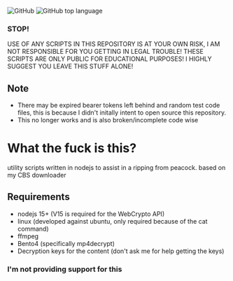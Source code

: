![GitHub](https://img.shields.io/github/license/Puyodead1/wv-peacock-downloader?style=for-the-badge)
![GitHub top language](https://img.shields.io/github/languages/top/Puyodead1/wv-peacock-downloader?style=for-the-badge)

### STOP!

USE OF ANY SCRIPTS IN THIS REPOSITORY IS AT YOUR OWN RISK, I AM NOT RESPONSIBLE FOR YOU GETTING IN LEGAL TROUBLE!
THESE SCRIPTS ARE ONLY PUBLIC FOR EDUCATIONAL PURPOSES! I HIGHLY SUGGEST YOU LEAVE THIS STUFF ALONE!

## Note

- There may be expired bearer tokens left behind and random test code files, this is because I didn't initally intent to open source this repository.
- This no longer works and is also broken/incomplete code wise

# What the fuck is this?

utility scripts written in nodejs to assist in a ripping from peacock. based on my CBS downloader

## Requirements

- nodejs 15+ (V15 is required for the WebCrypto API)
- linux (developed against ubuntu, only required because of the cat command)
- ffmpeg
- Bento4 (specifically mp4decrypt)
- Decryption keys for the content (don't ask me for help getting the keys)

### I'm not providing support for this
